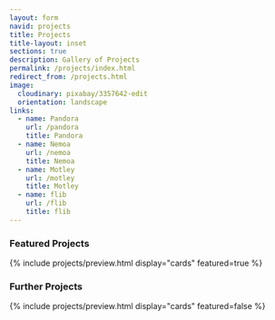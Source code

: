 ```yaml
---
layout: form
navid: projects
title: Projects
title-layout: inset
sections: true
description: Gallery of Projects
permalink: /projects/index.html
redirect_from: /projects.html
image:
  cloudinary: pixabay/3357642-edit
  orientation: landscape
links:
  - name: Pandora
    url: /pandora
    title: Pandora
  - name: Nemoa
    url: /nemoa
    title: Nemoa
  - name: Motley
    url: /motley
    title: Motley
  - name: flib
    url: /flib
    title: flib
---
```


<section class="dark-grey"><h3>Featured Projects</h3></section>
<section class="white">{% include projects/preview.html display="cards" featured=true %}</section>

<section class="dark-grey"><h3>Further Projects</h3></section>
<section class="white">{% include projects/preview.html display="cards" featured=false %}</section>
